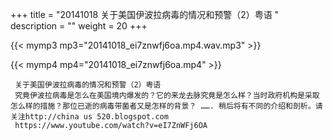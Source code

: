 +++
title = "20141018  关于美国伊波拉病毒的情况和预警（2）粤语 "
description = ""
weight = 20
+++

{{< mymp3 mp3="20141018_ei7znwfj6oa.mp4.wav.mp3" >}}

{{< mymp4 mp4="20141018_ei7znwfj6oa.mp4" >}}

     关于美国伊波拉病毒的情况和预警（2）粤语 
     究竟伊波拉病毒是怎么在美国境内爆发的？它的来龙去脉究竟是怎么样？当时政府机构是采取怎么样的措施？那位已逝的病毒带菌者又是怎样的背景？ ……. 稍后将有不同的介绍和剖析。请关注http://china us 520.blogspot.com 
     https://www.youtube.com/watch?v=eI7ZnWFj6OA 
